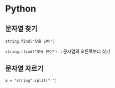 # Python

## 문자열 찾기

 ` string.find("찾을 단어") `

 `string.rfind("찾을 단어") ` : 문자열의 오른쪽부터 찾기
 
 
 
 ## 문자열 자르기
 
`a = "string".split(" ")`
